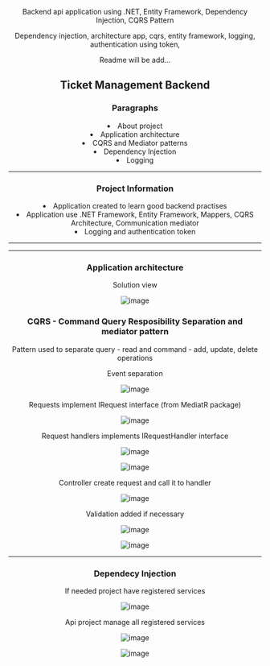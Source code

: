 <p>Backend api application using .NET, Entity Framework, Dependency Injection, CQRS Pattern</p>
Dependency injection, architecture app, cqrs, entity framework, logging, authentication using token,
<p>Readme will be add...</p>

<!DOCTYPE html>
<html>
<head>
</head>
<body style="margin: auto; text-align: center;">
    
<h2>Ticket Management Backend</h2>
<p />
<h3>Paragraphs</h3>
<li>About project</li>
<li>Application architecture</li>
<li>CQRS and Mediator patterns</li>
<li>Dependency Injection</li>
<li>Logging</li>
    
<hr>
<h3>Project Information</h3>
<li>Application created to learn good backend practises</li>
<li>Application use .NET Framework, Entity Framework, Mappers, CQRS Architecture, Communication mediator</li>
<li>Logging and authentication token</li>
<hr>
    
<hr>
<h3>Application architecture</h3>
<p />
<p>Solution view</p>

![image](https://github.com/kadisin/TicketManagement/assets/38622355/69bbdba2-1b92-44fc-923e-579ad625fb59)

<p />
<h3>CQRS - Command Query Resposibility Separation and mediator pattern</h3>
<p>Pattern used to separate query - read and command - add, update, delete operations</p>
<p>Event separation</p>

![image](https://github.com/kadisin/TicketManagement/assets/38622355/f4ebc03f-374d-44ea-baf0-d8f145ff3930)

<p>Requests implement IRequest interface (from MediatR package)</p>

![image](https://github.com/kadisin/TicketManagement/assets/38622355/1cc6ea8f-c52a-4ccc-8dda-9317fdcbc7c2)

<p>Request handlers implements IRequestHandler interface</p>

![image](https://github.com/kadisin/TicketManagement/assets/38622355/665edca1-9769-4643-98dc-828a37e41fc4)

![image](https://github.com/kadisin/TicketManagement/assets/38622355/a5074553-28e2-419f-8497-84d8383602fb)

<p> Controller create request and call it to handler <p>

![image](https://github.com/kadisin/TicketManagement/assets/38622355/53442001-0784-4a7e-b9d2-eabd872bf016)

<p> Validation added if necessary <p>

![image](https://github.com/kadisin/TicketManagement/assets/38622355/1a3bc40e-7813-4766-b76a-4e154d04e0bb)

![image](https://github.com/kadisin/TicketManagement/assets/38622355/c49575a2-c634-431d-84c1-8e6e6f156a2e)

<hr>
<h3>Dependecy Injection</h3>
<p />
<p>If needed project have registered services</p>

![image](https://github.com/kadisin/TicketManagement/assets/38622355/22582254-efa7-49a7-8d88-e6645076f886)

<p>Api project manage all registered services</p>

![image](https://github.com/kadisin/TicketManagement/assets/38622355/bcb94b75-3b03-46b7-b431-f014c4967283)


![image](https://github.com/kadisin/TicketManagement/assets/38622355/8b61a4de-7d76-4fec-9832-3dc9ef9d4493)


</body>
</html>
